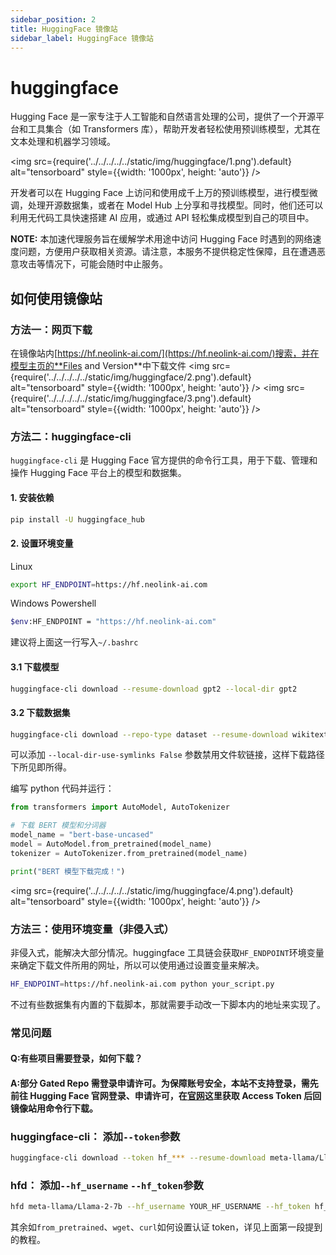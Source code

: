 ```yaml
---
sidebar_position: 2
title: HuggingFace 镜像站
sidebar_label: HuggingFace 镜像站
---
```


# huggingface

Hugging Face 是一家专注于人工智能和自然语言处理的公司，提供了一个开源平台和工具集合（如 Transformers 库），帮助开发者轻松使用预训练模型，尤其在文本处理和机器学习领域。

<img src={require('../../../../../static/img/huggingface/1.png').default} alt="tensorboard" style={{width: '1000px', height: 'auto'}} />

开发者可以在 Hugging Face 上访问和使用成千上万的预训练模型，进行模型微调，处理开源数据集，或者在 Model Hub 上分享和寻找模型。同时，他们还可以利用无代码工具快速搭建 AI 应用，或通过 API 轻松集成模型到自己的项目中。

**NOTE:** 本加速代理服务旨在缓解学术用途中访问 Hugging Face 时遇到的网络速度问题，方便用户获取相关资源。请注意，本服务不提供稳定性保障，且在遭遇恶意攻击等情况下，可能会随时中止服务。

## 如何使用镜像站

### 方法一：网页下载

在镜像站内[https://hf.neolink-ai.com/](https://hf.neolink-ai.com/)搜索，并在模型主页的**Files and Version**中下载文件
<img src={require('../../../../../static/img/huggingface/2.png').default} alt="tensorboard" style={{width: '1000px', height: 'auto'}} />
<img src={require('../../../../../static/img/huggingface/3.png').default} alt="tensorboard" style={{width: '1000px', height: 'auto'}} />

### 方法二：huggingface-cli

`huggingface-cli` 是 Hugging Face 官方提供的命令行工具，用于下载、管理和操作 Hugging Face 平台上的模型和数据集。

#### 1. 安装依赖

```bash
pip install -U huggingface_hub
```

#### 2. 设置环境变量

Linux

```bash
export HF_ENDPOINT=https://hf.neolink-ai.com
```

Windows Powershell

```bash
$env:HF_ENDPOINT = "https://hf.neolink-ai.com"
```

建议将上面这一行写入`~/.bashrc`

#### 3.1 下载模型

```bash
huggingface-cli download --resume-download gpt2 --local-dir gpt2
```

#### 3.2 下载数据集

```bash
huggingface-cli download --repo-type dataset --resume-download wikitext --local-dir wikitext
```

可以添加 `--local-dir-use-symlinks False` 参数禁用文件软链接，这样下载路径下所见即所得。

编写 python 代码并运行：

```python
from transformers import AutoModel, AutoTokenizer

# 下载 BERT 模型和分词器
model_name = "bert-base-uncased"
model = AutoModel.from_pretrained(model_name)
tokenizer = AutoTokenizer.from_pretrained(model_name)

print("BERT 模型下载完成！")
```

<img src={require('../../../../../static/img/huggingface/4.png').default} alt="tensorboard" style={{width: '1000px', height: 'auto'}} />

### 方法三：使用环境变量（非侵入式）

非侵入式，能解决大部分情况。huggingface 工具链会获取`HF_ENDPOINT`环境变量来确定下载文件所用的网址，所以可以使用通过设置变量来解决。

```bash
HF_ENDPOINT=https://hf.neolink-ai.com python your_script.py
```

不过有些数据集有内置的下载脚本，那就需要手动改一下脚本内的地址来实现了。

### 常见问题

#### Q:有些项目需要登录，如何下载？

#### A:部分 Gated Repo 需登录申请许可。为保障账号安全，本站不支持登录，需先前往 Hugging Face 官网登录、申请许可，在[官网](https://huggingface.co/settings/tokens)这里获取 Access Token 后回镜像站用命令行下载。

### huggingface-cli： 添加`--token`参数

```bash
huggingface-cli download --token hf_*** --resume-download meta-llama/Llama-2-7b-hf --local-dir Llama-2-7b-hf
```

### hfd： 添加`--hf_username` `--hf_token`参数

```bash
hfd meta-llama/Llama-2-7b --hf_username YOUR_HF_USERNAME --hf_token hf_***
```

其余如`from_pretrained`、`wget`、`curl`如何设置认证 token，详见上面第一段提到的教程。
